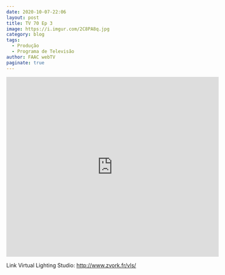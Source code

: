 ```yaml
---
date: 2020-10-07-22:06
layout: post
title: TV 70 Ep 3
image: https://i.imgur.com/2C8PA8q.jpg
category: blog
tags:
  - Produção 
  - Programa de Televisão
author: FAAC webTV
paginate: true
---
```


<iframe src="https://www.facebook.com/plugins/video.php?href=https%3A%2F%2Fwww.facebook.com%2Ffaacwebtv%2Fvideos%2F389152522089222%2F&show_text=1&width=560" width="560" height="474" style="border:none;overflow:hidden" scrolling="no" frameborder="0" allowTransparency="true" allow="encrypted-media" allowFullScreen="true"></iframe>

Link Virtual Lighting Studio: 
http://www.zvork.fr/vls/
